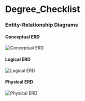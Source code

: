 # Degree_Checklist
### Entity-Relationship Diagrams

#### Conceptual ERD
![Conceptual ERD](https://github.com/Jom123410/Degree_Checklist/assets/57498419/35420496-0238-44c6-b152-5aa27b2148ed)

#### Logical ERD
![Logical ERD](https://github.com/Jom123410/Degree_Checklist/assets/57498419/4274ba15-ad23-4bc0-9a34-e7dba9cb6149)

#### Physical ERD
![Physical ERD](https://github.com/Jom123410/Degree_Checklist/assets/57498419/3d90f2bb-b209-48b6-b6f5-4e52a71cd7fb)

